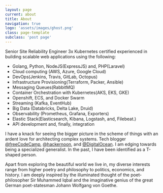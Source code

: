 ```yaml
---
layout: page
current: about
title: About
navigation: true
logo: 'assets/images/ghost.png'
class: page-template
subclass: 'post page'
---
```


Senior Site Reliability Engineer 3x Kubernetes certified experienced in building scalable web applications using the following:

* Golang, Python, NodeJS(ExpressJS) and, PHP(Laravel)
* Cloud computing (AWS, Azure, Google Cloud)
* DevOps(Jenkins, Travis, GitLab, Octopus)
* Infrastructure Provisioning(Terraform, Packer, Ansible)
* Messaging Queues(RabbitMQ)
* Container Orchestration with Kubernetes(AKS, EKS, GKE)
* Openshift, ECS, and Docker Swarm
* Streaming (Kafka, EventHub)
* Big Data (Databricks, Delta Lake, Druid)
* Observability (Prometheus, Grafana, Exporters)
* Elastic Stack(Elasticsearch, Kibana, Logstash, and, Filebeat.)
* API development and, finally, integration

I have a knack for seeing the bigger picture in the scheme of things with an ardent love for architecting complex systems. Tech blogger [@freeCodeCamp](https://www.freecodecamp.org/news/author/faizanbashir/), [@hackernoon](https://hackernoon.com/@faizanbashir), and [@DigitalOcean](https://www.digitalocean.com/community/users/faizanbashir). I am edging towards being a specialized generalist. In the past, I have been identified as a T-shaped person.

Apart from exploring the beautiful world we live in, my diverse interests range from higher poetry and philosophy to politics, economics, and history. I am deeply inspired by the illuminated thought of the poet-philosopher Sir Muhammed Iqbal and the imaginative genius of the great German poet-statesman Johann Wolfgang von Goethe.
